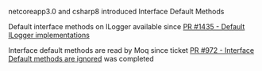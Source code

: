 ﻿netcoreapp3.0 and csharp8 introduced Interface Default Methods

Default interface methods on ILogger available since [PR #1435 - Default ILogger implementations](https://github.com/serilog/serilog/pull/1435)

Interface default methods are read by Moq since ticket [PR #972 - Interface Default methods are ignored](https://github.com/moq/moq4/issues/972) was completed